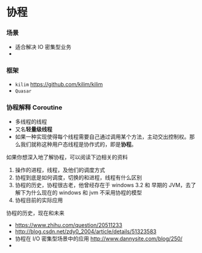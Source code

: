 # 协程

### 场景

* 适合解决 IO 密集型业务
* ​



### 框架

* `kilim`  https://github.com/kilim/kilim
* `Quasar`

### 协程解释 Coroutine

* 多线程的线程
* 又名**轻量级线程**
* 如果一种实现使得每个线程需要自己通过调用某个方法，主动交出控制权。那么我们就称这种用户态线程是协作式的，即是**协程**。





如果你想深入地了解协程，可以阅读下边相关的资料

1. 操作的进程，线程，及他们的调度方式
2. 协程到底是如何调度，切换的和进程，线程有什么区别
3. 协程的历史，协程很古老，他曾经存在于 windows 3.2 和 早期的 JVM，去了解下为什么现在的 windows 和 jvm 不采用协程的模型
4. 协程目前的实际应用

协程的历史，现在和未来



* https://www.zhihu.com/question/20511233
* http://blog.csdn.net/zdy0_2004/article/details/51323583
* 协程在 I/O 密集型场景中的应用 http://www.dannysite.com/blog/250/
* ​